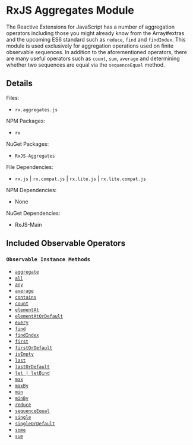 # RxJS Aggregates Module #

The Reactive Extensions for JavaScript has a number of aggregation operators including those you might already know from the Array#extras and the upcoming ES6 standard such as `reduce`, `find` and `findIndex`.  This module is used exclusively for aggregation operations used on finite observable sequences.  In addition to the aforementioned operators, there are many useful operators such as `count`, `sum`, `average` and determining whether two sequences are equal via the `sequenceEqual` method.

## Details ##

Files:
- `rx.aggregates.js`

NPM Packages:
- `rx`

NuGet Packages:
- `RxJS-Aggregates`

File Dependencies:
- `rx.js` | `rx.compat.js` | `rx.lite.js` | `rx.lite.compat.js`

NPM Dependencies:
- None

NuGet Dependencies:
- RxJS-Main

## Included Observable Operators ##

### `Observable Instance Methods`
- [`aggregate`](../api/core/observable.md#rxobservableprototypeaggregateseed-accumulator)
- [`all`](../api/core/observable.md#rxobservableprototypeallpredicate-thisarg)
- [`any`](../api/core/observable.md#rxobservableprototypeanypredicate-thisarg)
- [`average`](../api/core/observable.md#rxobservableprototypeaverageselector)
- [`contains`](../api/core/observable.md#rxobservableprototypecontainsvalue-comparer)
- [`count`](../api/core/observable.md#rxobservableprototypecountpredicate)
- [`elementAt`](../api/core/observable.md#rxobservableprototypeelementatindex)
- [`elementAtOrDefault`](../api/core/observable.md#rxobservableprototypeelementatordefaultindex-defaultvalue)
- [`every`](../api/core/observable.md#rxobservableprototypeeverypredicate-thisarg)
- [`find`](../api/core/observable.md#rxobservableprototypefindpredicate-thisarg)
- [`findIndex`](../api/core/observable.md#rxobservableprototypefindindexpredicate-thisarg)
- [`first`](../api/core/observable.md#rxobservableprototypefirstpredicate-thisarg)
- [`firstOrDefault`](../api/core/observable.md#rxobservableprototypefirstordefaultpredicate-defaultvalue-thisarg)
- [`isEmpty`](../api/core/observable.md#rxobservableprototypeisempty)
- [`last`](../api/core/observable.md#rxobservableprototypelastpredicate-thisarg)
- [`lastOrDefault`](../api/core/observable.md#rxobservableprototypelastordefaultpredicate-defaultvalue-thisarg)
- [`let | letBind`](../api/core/observable.md#rxobservableprototypeletfunc)
- [`max`](../api/core/observable.md#rxobservableprototypemaxcomparer)
- [`maxBy`](../api/core/observable.md#rxobservableprototypemaxbykeyselector-comparer)
- [`min`](../api/core/observable.md#rxobservableprototypemincomparer)
- [`minBy`](../api/core/observable.md#rxobservableprototypeminbykeyselector-comparer)
- [`reduce`](../api/core/observable.md#rxobservableprototypereduceaccumulator-seed)
- [`sequenceEqual`](../api/core/observable.md#rxobservableprototypesequenceequalsecond-comparer)
- [`single`](../api/core/observable.md#rxobservableprototypesinglepredicate-thisarg)
- [`singleOrDefault`](../api/core/observable.md#rxobservableprototypesingleordefaultpredicate-defaultvalue-thisarg)
- [`some`](../api/core/observable.md#rxobservableprototypesomepredicate-thisarg)
- [`sum`](../api/core/observable.md#rxobservableprototypesumkeyselector-thisarg)
